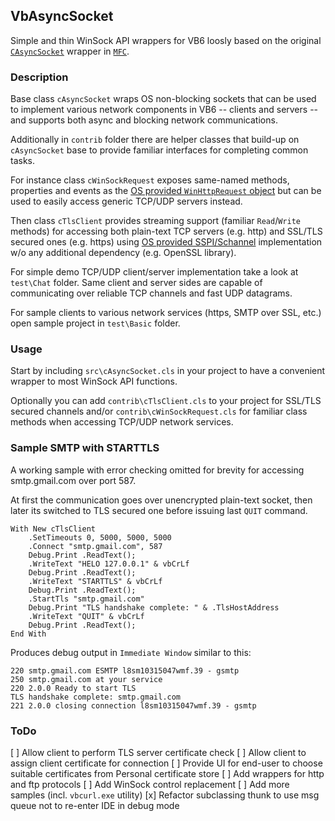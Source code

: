 ## VbAsyncSocket

Simple and thin WinSock API wrappers for VB6 loosly based on the original [`CAsyncSocket`](https://docs.microsoft.com/en-us/cpp/mfc/reference/casyncsocket-class?view=vs-2017) wrapper in [`MFC`](https://docs.microsoft.com/en-us/cpp/mfc/mfc-and-atl?view=vs-2017).

### Description

Base class `cAsyncSocket` wraps OS non-blocking sockets that can be used to implement various network components in VB6 -- clients and servers -- and supports both async and blocking network communications.

Additionally in `contrib` folder there are helper classes that build-up on `cAsyncSocket` base to provide familiar interfaces for completing common tasks.

For instance class `cWinSockRequest` exposes same-named methods, properties and events as the [OS provided `WinHttpRequest` object](https://msdn.microsoft.com/en-us/library/windows/desktop/aa384106%28v=vs.85%29.aspx) but can be used to easily access generic TCP/UDP servers instead.

Then class `cTlsClient` provides streaming support (familiar `Read`/`Write` methods) for accessing both plain-text TCP servers (e.g. http) and SSL/TLS secured ones (e.g. https) using [OS provided SSPI/Schannel](https://msdn.microsoft.com/en-us/library/windows/desktop/aa374782(v=vs.85).aspx) implementation w/o any additional dependency (e.g. OpenSSL library).

For simple demo TCP/UDP client/server implementation take a look at `test\Chat` folder. Same client and server sides are capable of communicating over reliable TCP channels and fast UDP datagrams. 

For sample clients to various network services (https, SMTP over SSL, etc.) open sample project in `test\Basic` folder.

### Usage

Start by including `src\cAsyncSocket.cls` in your project to have a convenient wrapper to most WinSock API functions.

Optionally you can add `contrib\cTlsClient.cls` to your project for SSL/TLS secured channels and/or `contrib\cWinSockRequest.cls` for familiar class methods when accessing TCP/UDP network services.

### Sample SMTP with STARTTLS

A working sample with error checking omitted for brevity for accessing smtp.gmail.com over port 587.

At first the communication goes over unencrypted plain-text socket, then later its switched to TLS secured one before issuing last `QUIT` command.

    With New cTlsClient
        .SetTimeouts 0, 5000, 5000, 5000
        .Connect "smtp.gmail.com", 587
        Debug.Print .ReadText();
        .WriteText "HELO 127.0.0.1" & vbCrLf
        Debug.Print .ReadText();
        .WriteText "STARTTLS" & vbCrLf
        Debug.Print .ReadText();
        .StartTls "smtp.gmail.com"
        Debug.Print "TLS handshake complete: " & .TlsHostAddress
        .WriteText "QUIT" & vbCrLf
        Debug.Print .ReadText();
    End With

Produces debug output in `Immediate Window` similar to this:
    
    220 smtp.gmail.com ESMTP l8sm10315047wmf.39 - gsmtp
    250 smtp.gmail.com at your service
    220 2.0.0 Ready to start TLS
    TLS handshake complete: smtp.gmail.com
    221 2.0.0 closing connection l8sm10315047wmf.39 - gsmtp

### ToDo

 [ ] Allow client to perform TLS server certificate check
 [ ] Allow client to assign client certificate for connection
 [ ] Provide UI for end-user to choose suitable certificates from Personal certificate store
 [ ] Add wrappers for http and ftp protocols
 [ ] Add WinSock control replacement
 [ ] Add more samples (incl. `vbcurl.exe` utility)
 [x] Refactor subclassing thunk to use msg queue not to re-enter IDE in debug mode
